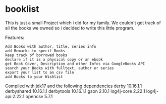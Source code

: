 # booklist

This is just a small Project which i did for my family. We couldn't get track of all the books we owned so i decided to write this little program.

Features:

    Add Books with author, title, series info
    add Remarks to specif Books
    keep track of borrowed books
    declare if it is a physical copy or an ebook
    get Book Cover, Description and other Infos via GoogleBooks API
    search your Books with fulltext, author or series
    export your list to an csv file
    add Books to your Wishlist

Compiled with jdk17 and the following dependencies
	derby 10.16.1.1
	derbyshared 10.16.1.1
	derbytools 10.16.1.1
	gson 2.10.1
	log4j-core 2.22.1
	log4j-api 2.22.1
	opencsv 5.7.1